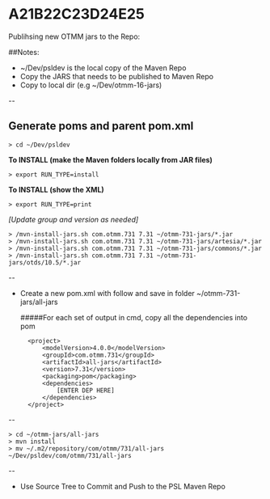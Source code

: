 # A21B22C23D24E25

Publihsing new OTMM jars to the Repo:

##Notes:

- ~/Dev/psldev is the local copy of the Maven Repo
- Copy the JARS that needs to be published to Maven Repo
- Copy to local dir (e.g ~/Dev/otmm-16-jars)

--

Generate poms and parent pom.xml
--------------------------------

	> cd ~/Dev/psldev

**To INSTALL (make the Maven folders locally from JAR files)**

	> export RUN_TYPE=install

**To INSTALL (show the XML)**

	> export RUN_TYPE=print

*[Update group and version as needed]*

	> /mvn-install-jars.sh com.otmm.731 7.31 ~/otmm-731-jars/*.jar
	> /mvn-install-jars.sh com.otmm.731 7.31 ~/otmm-731-jars/artesia/*.jar
	> /mvn-install-jars.sh com.otmm.731 7.31 ~/otmm-731-jars/commons/*.jar
	> /mvn-install-jars.sh com.otmm.731 7.31 ~/otmm-731-jars/otds/10.5/*.jar

--

- Create a new pom.xml with follow and save in folder ~/otmm-731-jars/all-jars

	#####For each set of output in cmd, copy all the dependencies into pom
		
		<project>
			<modelVersion>4.0.0</modelVersion>
		    <groupId>com.otmm.731</groupId>
		    <artifactId>all-jars</artifactId>
		    <version>7.31</version>
		    <packaging>pom</packaging>
		    <dependencies>
		    	[ENTER DEP HERE]
		    </dependencies>
		</project>


--

	> cd ~/otmm-jars/all-jars
	> mvn install
	> mv ~/.m2/repository/com/otmm/731/all-jars ~/Dev/psldev/com/otmm/731/all-jars

--

- Use Source Tree to Commit and Push to the PSL Maven Repo


	